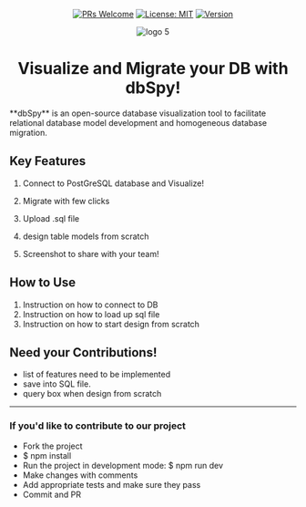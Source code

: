 <div align="center">

  <a href="https://makeapullrequest.com">![PRs Welcome](https://img.shields.io/badge/PRs-welcome-brightgreen.svg?style=flat-square)</a>
  <a href="https://opensource.org/licenses/MIT">![License: MIT](https://img.shields.io/badge/License-MIT-yellow.svg)</a>
  <a href="https://img.shields.io/badge/version-1.0.1-blue">![Version](https://img.shields.io/badge/version-1.0.1-blue)</a>

</div>

<div align="center">
  
![logo 5](https://user-images.githubusercontent.com/11093217/179366043-624ba23a-408d-499a-a1aa-162acf56d247.jpg)

</div>

<h1 align="center">Visualize and Migrate your DB with dbSpy!</h1>
**dbSpy** is an open-source database visualization tool to facilitate relational database model development and homogeneous database migration.

## Key Features
1. Connect to PostGreSQL database and Visualize!

2. Migrate with few clicks

3. Upload .sql file

4. design table models from scratch

5. Screenshot to share with your team!

## How to Use
1. Instruction on how to connect to DB
2. Instruction on how to load up sql file
3. Instruction on how to start design from scratch

## Need your Contributions!
- list of features need to be implemented
- save into SQL file.
- query box when design from scratch

---
### If you'd like to contribute to our project
- Fork the project
- $ npm install
- Run the project in development mode: $ npm run dev
- Make changes with comments
- Add appropriate tests and make sure they pass
- Commit and PR
